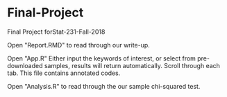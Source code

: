 # Final-Project
Final Project forStat-231-Fall-2018

Open "Report.RMD" to read through our write-up.

Open "App.R" Either input the keywords of interest, or select from pre-downloaded samples, results will return automatically. Scroll through each tab.
This file contains annotated codes.

Open "Analysis.R" to read through the our sample chi-squared test.
